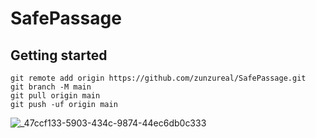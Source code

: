 # SafePassage



## Getting started

```
git remote add origin https://github.com/zunzureal/SafePassage.git
git branch -M main
git pull origin main
git push -uf origin main
```


![_47ccf133-5903-434c-9874-44ec6db0c333](https://github.com/zunzureal/SafePassage/assets/57216006/3c8f071b-c5e2-4279-b7c1-cd62a2a2a9b1)

